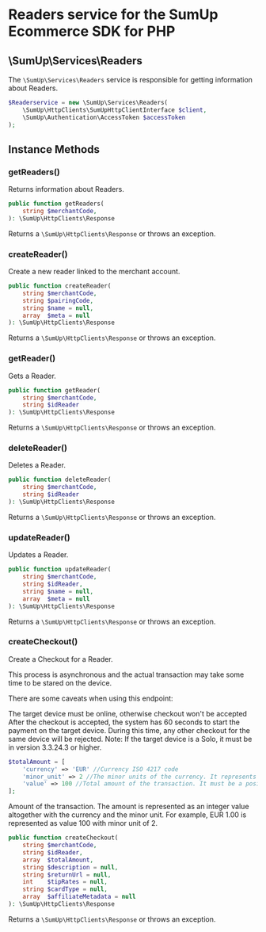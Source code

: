 # Readers service for the SumUp Ecommerce SDK for PHP

## \SumUp\Services\Readers

The `\SumUp\Services\Readers` service is responsible for getting information about Readers.

```php
$Readerservice = new \SumUp\Services\Readers(
    \SumUp\HttpClients\SumUpHttpClientInterface $client,
    \SumUp\Authentication\AccessToken $accessToken
);
```

## Instance Methods

### getReaders()

Returns information about Readers.

```php
public function getReaders(
    string $merchantCode,
): \SumUp\HttpClients\Response
```

Returns a `\SumUp\HttpClients\Response` or throws an exception.

### createReader()

Create a new reader linked to the merchant account.

```php
public function createReader(
    string $merchantCode,
    string $pairingCode,
    string $name = null,
    array  $meta = null
): \SumUp\HttpClients\Response
```

Returns a `\SumUp\HttpClients\Response` or throws an exception.

### getReader()

Gets a Reader.

```php
public function getReader(
    string $merchantCode,
    string $idReader
): \SumUp\HttpClients\Response
```

Returns a `\SumUp\HttpClients\Response` or throws an exception.

### deleteReader()

Deletes a Reader.

```php
public function deleteReader(
    string $merchantCode,
    string $idReader
): \SumUp\HttpClients\Response
```

Returns a `\SumUp\HttpClients\Response` or throws an exception.

### updateReader()

Updates a Reader.

```php
public function updateReader(
    string $merchantCode,
    string $idReader,
    string $name = null,
    array  $meta = null
): \SumUp\HttpClients\Response
```

Returns a `\SumUp\HttpClients\Response` or throws an exception.

### createCheckout()

Create a Checkout for a Reader.

This process is asynchronous and the actual transaction may take some time to be stared on the device.

There are some caveats when using this endpoint:

The target device must be online, otherwise checkout won't be accepted
After the checkout is accepted, the system has 60 seconds to start the payment on the target device. During this time, any other checkout for the same device will be rejected.
Note: If the target device is a Solo, it must be in version 3.3.24.3 or higher.

```php
$totalAmount = [
    'currency' => 'EUR' //Currency ISO 4217 code
    'minor_unit' => 2 //The minor units of the currency. It represents the number of decimals of the currency. For the currencies CLP, COP and HUF, the minor unit is 0.
    'value' => 100 //Total amount of the transaction. It must be a positive integer.
];
```
Amount of the transaction. The amount is represented as an integer value altogether with the currency and the minor unit. For example, EUR 1.00 is represented as value 100 with minor unit of 2.

```php
public function createCheckout(
    string $merchantCode,
    string $idReader,
    array  $totalAmount, 
    string $description = null,
    string $returnUrl = null,
    int    $tipRates = null,
    string $cardType = null,
    array  $affiliateMetadata = null
): \SumUp\HttpClients\Response
```

Returns a `\SumUp\HttpClients\Response` or throws an exception.